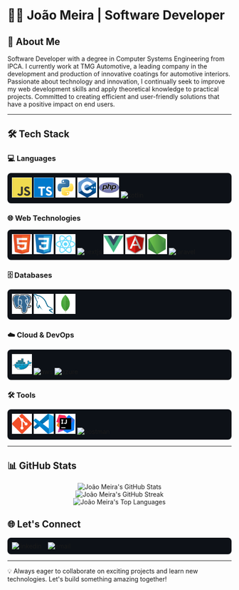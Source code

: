 # 👨‍💻 João Meira | Software Developer

## 🚀 About Me
Software Developer with a degree in Computer Systems Engineering from IPCA. I currently work at TMG Automotive, a leading company in the development and production of innovative coatings for automotive interiors.<br>
Passionate about technology and innovation, I continually seek to improve my web development skills and apply theoretical knowledge to practical projects. Committed to creating efficient and user-friendly solutions that have a positive impact on end users.

---

## 🛠️ Tech Stack

### 💻 Languages
<p align="left" style="background-color: #0d1117; padding: 10px; border-radius: 8px;">
  <img src="https://raw.githubusercontent.com/devicons/devicon/master/icons/javascript/javascript-original.svg" alt="javascript" width="45" height="45"/>
  <img src="https://raw.githubusercontent.com/devicons/devicon/master/icons/typescript/typescript-original.svg" alt="typescript" width="45" height="45"/>
  <img src="https://raw.githubusercontent.com/devicons/devicon/master/icons/python/python-original.svg" alt="python" width="45" height="45"/>
  <img src="https://raw.githubusercontent.com/devicons/devicon/master/icons/cplusplus/cplusplus-original.svg" alt="cplusplus" width="45" height="45"/>
  <img src="https://raw.githubusercontent.com/devicons/devicon/master/icons/php/php-original.svg" alt="php" width="45" height="45"/>
  <img src="https://www.vectorlogo.zone/logos/kotlinlang/kotlinlang-icon.svg" alt="kotlin" width="45" height="45"/>
</p>

### 🌐 Web Technologies
<p align="left" style="background-color: #0d1117; padding: 10px; border-radius: 8px;">
  <img src="https://raw.githubusercontent.com/devicons/devicon/master/icons/html5/html5-original.svg" alt="html5" width="45" height="45"/>
  <img src="https://raw.githubusercontent.com/devicons/devicon/master/icons/css3/css3-original.svg" alt="css3" width="45" height="45"/>
  <img src="https://raw.githubusercontent.com/devicons/devicon/master/icons/react/react-original.svg" alt="react" width="45" height="45"/>
  <img src="https://cdn.worldvectorlogo.com/logos/nextjs-2.svg" alt="nextjs" width="45" height="45"/>
  <img src="https://raw.githubusercontent.com/devicons/devicon/master/icons/vuejs/vuejs-original.svg" alt="vuejs" width="45" height="45"/>
  <img src="https://raw.githubusercontent.com/devicons/devicon/master/icons/angularjs/angularjs-original.svg" alt="angular" width="45" height="45"/>
  <img src="https://raw.githubusercontent.com/devicons/devicon/master/icons/nodejs/nodejs-original.svg" alt="nodejs" width="45" height="45"/>
  <img src="https://cdn.worldvectorlogo.com/logos/laravel-2.svg" alt="laravel" width="45" height="45"/>
</p>

### 🗄️ Databases
<p align="left" style="background-color: #0d1117; padding: 10px; border-radius: 8px;">
  <img src="https://raw.githubusercontent.com/devicons/devicon/master/icons/postgresql/postgresql-original.svg" alt="postgresql" width="45" height="45"/>
  <img src="https://raw.githubusercontent.com/devicons/devicon/master/icons/mysql/mysql-original.svg" alt="mysql" width="45" height="45"/>
  <img src="https://raw.githubusercontent.com/devicons/devicon/master/icons/mongodb/mongodb-original.svg" alt="mongodb" width="45" height="45"/>
</p>

### ☁️ Cloud & DevOps
<p align="left" style="background-color: #0d1117; padding: 10px; border-radius: 8px;">
  <img src="https://raw.githubusercontent.com/devicons/devicon/master/icons/docker/docker-original.svg" alt="docker" width="45" height="45"/>
  <img src="https://cdn.worldvectorlogo.com/logos/aws-2.svg" alt="aws" width="45" height="45"/>
  <img src="https://www.vectorlogo.zone/logos/microsoft_azure/microsoft_azure-icon.svg" alt="azure" width="45" height="45"/>
</p>

### 🛠️ Tools
<p align="left" style="background-color: #0d1117; padding: 10px; border-radius: 8px;">
  <img src="https://raw.githubusercontent.com/devicons/devicon/master/icons/git/git-original.svg" alt="git" width="45" height="45"/>
  <img src="https://raw.githubusercontent.com/devicons/devicon/master/icons/vscode/vscode-original.svg" alt="vscode" width="45" height="45"/>
  <img src="https://raw.githubusercontent.com/devicons/devicon/master/icons/intellij/intellij-original.svg" alt="intellij" width="45" height="45"/>
  <img src="https://www.vectorlogo.zone/logos/getpostman/getpostman-icon.svg" alt="postman" width="45" height="45"/>
</p>

---

## 📊 GitHub Stats

<div align="center">
  <img src="https://github-readme-stats.vercel.app/api?username=JoaoMeira29&show_icons=true&count_private=true&hide=prs&theme=tokyonight" alt="João Meira's GitHub Stats" />
</div>

<div align="center">
  <img src="https://github-readme-streak-stats.herokuapp.com/?user=JoaoMeira29&theme=tokyonight" alt="João Meira's GitHub Streak"/>
</div>

<div align="center">
  <img src="https://github-readme-stats.vercel.app/api/top-langs/?username=JoaoMeira29&layout=compact&theme=tokyonight" alt="João Meira's Top Languages" />
</div>

## 🌐 Let's Connect

<div align="left" style="background-color: #0d1117; padding: 10px; border-radius: 8px;">
  <a href="https://www.linkedin.com/in/joaomeira29/" target="_blank" style="text-decoration: none; margin-right: 10px;">
    <img src="https://cdn.worldvectorlogo.com/logos/linkedin-icon-2.svg" alt="linkedin" width="30" height="30"/>
  </a>
  <a href="mailto:joaopcm29@gmail.com" style="text-decoration: none;">
    <img src="https://cdn.worldvectorlogo.com/logos/gmail-icon.svg" alt="email" width="30" height="30"/>
  </a>
</div>

---

💡 Always eager to collaborate on exciting projects and learn new technologies. Let's build something amazing together!
